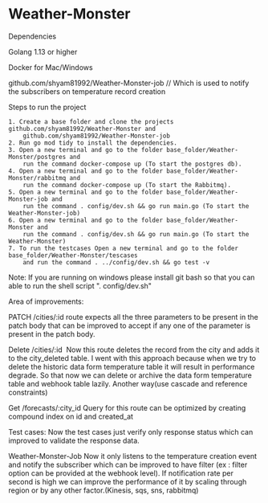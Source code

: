 # Weather-Monster


Dependencies

Golang 1.13 or higher

Docker for Mac/Windows

github.com/shyam81992/Weather-Monster-job // Which is used to notify the subscribers on temperature record creation

Steps to run the project 

    1. Create a base folder and clone the projects github.com/shyam81992/Weather-Monster and 
        github.com/shyam81992/Weather-Monster-job
    2. Run go mod tidy to install the dependencies.
    3. Open a new terminal and go to the folder base_folder/Weather-Monster/postgres and 
        run the command docker-compose up (To start the postgres db).
    4. Open a new terminal and go to the folder base_folder/Weather-Monster/rabbitmq and 
        run the command docker-compose up (To start the Rabbitmq).
    5. Open a new terminal and go to the folder base_folder/Weather-Monster-job and 
        run the command . config/dev.sh && go run main.go (To start the Weather-Monster-job)
    6. Open a new terminal and go to the folder base_folder/Weather-Monster and 
        run the command . config/dev.sh && go run main.go (To start the Weather-Monster)
    7. To run the testcases Open a new terminal and go to the folder base_folder/Weather-Monster/tescases 
        and run the command . ../config/dev.sh && go test -v

Note: If you are running on windows please install git bash so that you can able to run the shell script  ". config/dev.sh"
    
Area of improvements:

PATCH /cities/:id route expects all the three parameters to be present in the patch body that can be improved to accept if any one of the  parameter is present in the patch body.

Delete /cities/:id  Now this route deletes the record from the city and adds it to the city_deleted table. I went with this approach because when we try to delete the historic data form temperature table it will result in performance degrade. So that now we can delete or archive the data form temperature table and webhook table lazily.
Another way(use cascade and reference constraints)


Get /forecasts/:city_id Query for this route can be optimized by creating compound index on id and created_at

Test cases: Now the test cases just verify only response status which can improved to validate the response data.

Weather-Monster-Job
Now it only listens to the temperature creation event and notify the subscriber which can be improved to have filter (ex : filter option can be provided at the webhook level). If notification rate per second is high we can improve the performance of it by scaling through region or by any other factor.(Kinesis, sqs, sns, rabbitmq)

 

